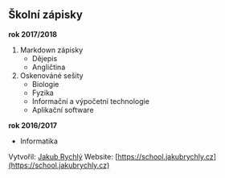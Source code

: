 ## Školní zápisky
**rok 2017/2018**
1) Markdown zápisky
    - Dějepis
    - Angličtina
2) Oskenováné sešity
    - Biologie
    - Fyzika
    - Informační a výpočetní technologie
    - Aplikační software   

**rok 2016/2017**
- Informatika

Vytvořil: [Jakub Rychlý](https://jakubrychly.cz)
Website: [https://school.jakubrychly.cz](https://school.jakubrychly.cz)
